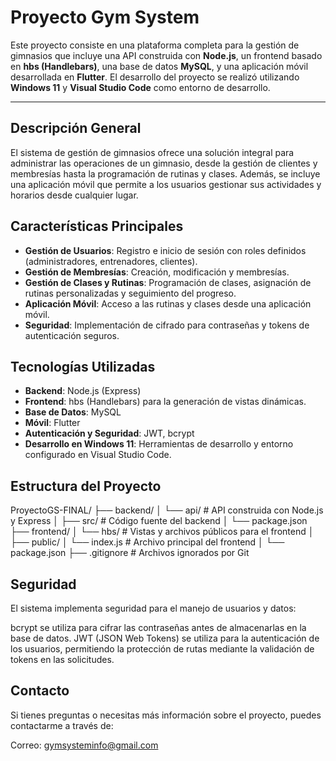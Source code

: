 # Proyecto Gym System

Este proyecto consiste en una plataforma completa para la gestión de gimnasios que incluye una API construida con **Node.js**, un frontend basado en **hbs (Handlebars)**, una base de datos **MySQL**, y una aplicación móvil desarrollada en **Flutter**. El desarrollo del proyecto se realizó utilizando **Windows 11** y **Visual Studio Code** como entorno de desarrollo.

---

## Descripción General

El sistema de gestión de gimnasios ofrece una solución integral para administrar las operaciones de un gimnasio, desde la gestión de clientes y membresías hasta la programación de rutinas y clases. Además, se incluye una aplicación móvil que permite a los usuarios gestionar sus actividades y horarios desde cualquier lugar.

## Características Principales

- **Gestión de Usuarios**: Registro e inicio de sesión con roles definidos (administradores, entrenadores, clientes).
- **Gestión de Membresías**: Creación, modificación y membresías.
- **Gestión de Clases y Rutinas**: Programación de clases, asignación de rutinas personalizadas y seguimiento del progreso.
- **Aplicación Móvil**: Acceso a las rutinas y clases desde una aplicación móvil.
- **Seguridad**: Implementación de cifrado para contraseñas y tokens de autenticación seguros.

## Tecnologías Utilizadas

- **Backend**: Node.js (Express)
- **Frontend**: hbs (Handlebars) para la generación de vistas dinámicas.
- **Base de Datos**: MySQL
- **Móvil**: Flutter
- **Autenticación y Seguridad**: JWT, bcrypt
- **Desarrollo en Windows 11**: Herramientas de desarrollo y entorno configurado en Visual Studio Code.


## Estructura del Proyecto

ProyectoGS-FINAL/
├── backend/
│   └── api/            # API construida con Node.js y Express
│       ├── src/        # Código fuente del backend
│       └── package.json
├── frontend/
│   └── hbs/            # Vistas y archivos públicos para el frontend
│       ├── public/
│       └── index.js    # Archivo principal del frontend
│       └── package.json
├── .gitignore          # Archivos ignorados por Git

## Seguridad
El sistema implementa seguridad para el manejo de usuarios y datos:

bcrypt se utiliza para cifrar las contraseñas antes de almacenarlas en la base de datos.
JWT (JSON Web Tokens) se utiliza para la autenticación de los usuarios, permitiendo la protección de rutas mediante la validación de tokens en las solicitudes.

## Contacto
Si tienes preguntas o necesitas más información sobre el proyecto, puedes contactarme a través de:

Correo: gymsysteminfo@gmail.com





